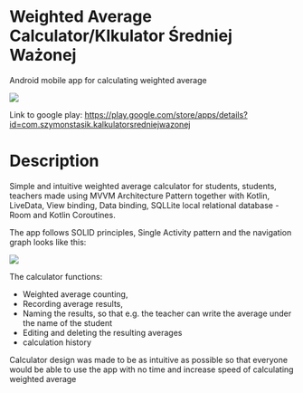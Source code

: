 # Weighted Average Calculator/Klkulator Średniej Ważonej

Android mobile app for calculating weighted average 

![](https://i.imgur.com/lgRNO3b.png)

Link to google play: https://play.google.com/store/apps/details?id=com.szymonstasik.kalkulatorsredniejwazonej

# Description

Simple and intuitive weighted average calculator for students, students, teachers made using MVVM
Architecture Pattern together with Kotlin, LiveData, View binding, Data binding, 
SQLLite local relational database - Room and Kotlin Coroutines.

The app follows SOLID principles, Single Activity pattern and the navigation graph looks like this:

![](https://i.imgur.com/Bms9SRF.png)

The calculator functions:

- Weighted average counting,
- Recording average results,
- Naming the results, so that e.g. the teacher can write the average under the name of the student
- Editing and deleting the resulting averages
- calculation history

Calculator design was made to be as intuitive as possible so that everyone would be able to use the app with no time and increase
speed of calculating weighted average
